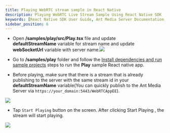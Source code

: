```yaml
---
title: Playing WebRTC stream sample in React Native
description: Playing WebRTC Live Stream Sample Using React Native SDK 
keywords: [React Native SDK User Guide, Ant Media Server Documentation, Ant Media Server Tutorials]
sidebar_position: 6
---
```


*   Open **/samples/play/src/Play.tsx** file and update **defaultStreamName** variable for stream name and update **webSocketUrl** variable with server name.![](@site/static/img/image-1654599250441.png)

*   Go to **/samples/play** folder and follow the [Install dependencies and run sample projects](/guides/developer-sdk-and-api/sdk-integration/react-native-sdk#install-dependencies-and-run-sample-projects) steps to run the **Play** sample React native app.

*   Before playing, make sure that there is a stream that is already publishing to the server with the same stream id in your **defaultStreamName** variable(You can quickly publish to the Ant Media Server via ```https://your_domain:5443/WebRTCAppEE```).

![](@site/static/img/image-1654599731503.png)

*   Tap ```Start Playing``` button on the screen. After clicking Start Playing , the stream will start playing.

![](@site/static/img/image-1654600749349.png)